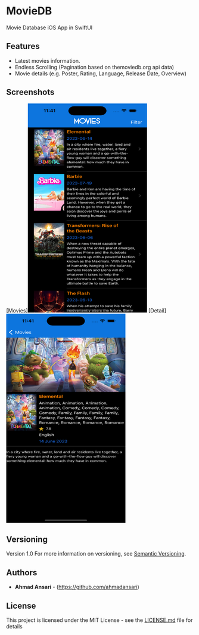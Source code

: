 # MovieDB
Movie Database iOS App in SwiftUI

## Features
- Latest movies information.
- Endless Scrolling (Pagination based on themoviedb.org api data)
- Movie details (e.g. Poster, Rating, Language, Release Date, Overview)

## Screenshots
[Movies]<img src="Screenshots/Movies.png" width="320" height="560">
[Detail]<img src="Screenshots/Details.png" width="320" height="560">

## Versioning

Version 1.0
For more information on versioning, see [Semantic Versioning](http://semver.org/).

## Authors

* **Ahmad Ansari** - (https://github.com/ahmadansari)

## License

This project is licensed under the MIT License - see the [LICENSE.md](LICENSE.md) file for details
